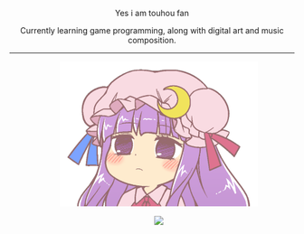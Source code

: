 <p align = "center">
    Yes i am touhou fan
</p>
<p align = "center">
    Currently learning game programming, along with digital art and music composition.
</p>

---

<ul>
<div align = "center">
    <img style = "width: 25em;" src = "shcc6qb1k9471.webp">
</div>

<div align="center", vertical-align=top>

![](https://komarev.com/ghpvc/?username=Eveilless&color=FF0000&label=Total+of+patchouli+dying+because+her+atsgama+Atsmah+Ahma+Atssma+Breathn't:&style=flat)

</div>
</ul>

<!---
Eveilless/Eveilless is a ✨ special ✨ repository because its `README.md` (this file) appears on your GitHub profile.
You can click the Preview link to take a look at your changes.
--->
